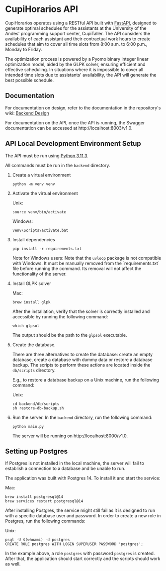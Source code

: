 # CupiHorarios API

CupiHorarios operates using a RESTful API built with [FastAPI](https://fastapi.tiangolo.com/), designed to generate optimal schedules for the assistants at the University of the Andes' programming support center, CupiTaller. The API considers the availability of each assistant and their contractual work hours to create schedules that aim to cover all time slots from 8:00 a.m. to 6:00 p.m., Monday to Friday.

The optimization process is powered by a Pyomo binary integer linear optimization model, aided by the GLPK solver, ensuring efficient and effective scheduling. In situations where it is impossible to cover all intended time slots due to assistants' availability, the API will generate the best possible schedule.

## Documentation

For documentation on design, refer to the documentation in the repository's wiki: [Backend Design](https://github.com/fedemelo/cupi-horarios/wiki/Backend-Design)

For documentation on the API, once the API is running, the Swagger documentation can be accessed at http://localhost:8003/v1.0.

## API Local Development Environment Setup

The API must be run using [Python 3.11.3](https://www.python.org/downloads/release/python-3113/).

All commands must be run in the `backend` directory.

1. Create a virtual environment

   ```shell
   python -m venv venv
   ```

2. Activate the virtual environment

   Unix:

   ```shell
   source venv/bin/activate
   ```

   Windows:

   ```batch
   venv\Scripts\activate.bat
   ```

3. Install dependencies

   ```shell
   pip install -r requirements.txt
   ```

   Note for Windows users: Note that the `uvloop` package is not compatible with Windows. It must be manually removed from the ´requirements.txt´ file before running the command. Its removal will not affect the functionality of the server.

4. Install GLPK solver

    Mac:

    ```shell
    brew install glpk
    ```

    After the installation, verify that the solver is correctly installed and accessible by running the following command:

    ```shell
    which glpsol
    ```

    The output should be the path to the `glpsol` executable.

5. Create the database.

   There are three alternatives to create the database: create an empty database, create a database with dummy data or restore a database backup. The scripts to perform these actions are located inside the `db/scripts` directory.

   E.g., to restore a database backup on a Unix machine, run the following command:

   Unix:

   ```shell
   cd backend/db/scripts
   sh restore-db-backup.sh
   ```

6. Run the server. In the `backend` directory, run the following command:

   ```shell
   python main.py
   ```

   The server will be running on http://localhost:8000/v1.0.


## Setting up Postgres

If Postgres is not installed in the local machine, the server will fail to establish a connection to a database and be unable to run.

The application was built with Postgres 14. To install it and start the service:

Mac:
```shell
brew install postgresql@14
brew services restart postgresql@14
```

After installing Postgres, the service might still fail as it is designed to run with a specific database user and password. In order to create a new role in Postgres, run the following commands:

Unix:

```shell
psql -U $(whoami) -d postgres
CREATE ROLE postgres WITH LOGIN SUPERUSER PASSWORD 'postgres';
```

In the example above, a role `postgres` with password `postgres` is created. After that, the application should start correctly and the scripts should work as well.